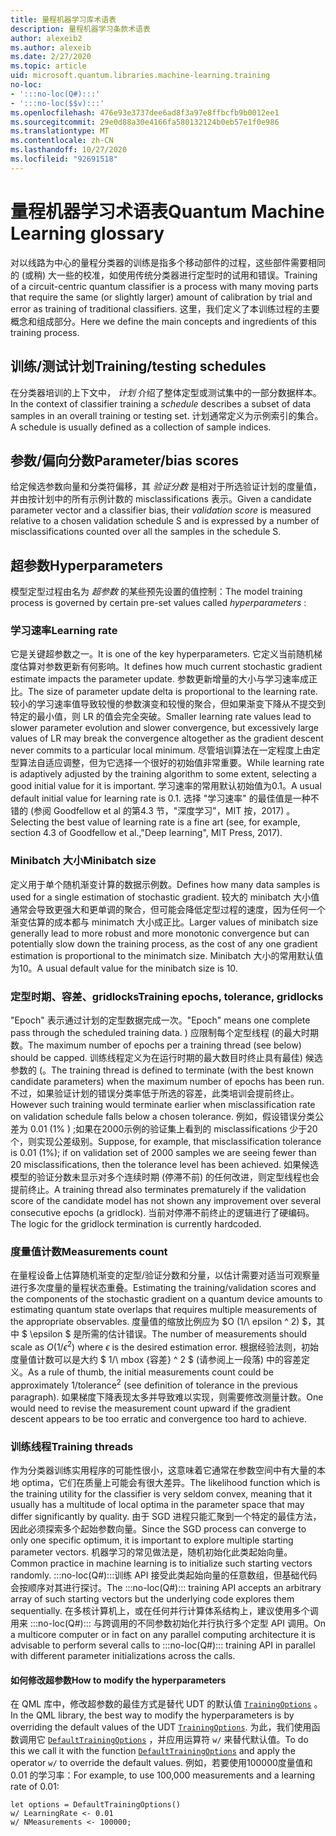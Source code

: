 ```yaml
---
title: 量程机器学习库术语表
description: 量程机器学习条款术语表
author: alexeib2
ms.author: alexeib
ms.date: 2/27/2020
ms.topic: article
uid: microsoft.quantum.libraries.machine-learning.training
no-loc:
- ':::no-loc(Q#):::'
- ':::no-loc($$v):::'
ms.openlocfilehash: 476e93e3737dee6ad8f3a97e8ffbcfb9b0012ee1
ms.sourcegitcommit: 29e0d88a30e4166fa580132124b0eb57e1f0e986
ms.translationtype: MT
ms.contentlocale: zh-CN
ms.lasthandoff: 10/27/2020
ms.locfileid: "92691518"
---
```

# <a name="quantum-machine-learning-glossary"></a><span data-ttu-id="3b912-103">量程机器学习术语表</span><span class="sxs-lookup"><span data-stu-id="3b912-103">Quantum Machine Learning glossary</span></span>

<span data-ttu-id="3b912-104">对以线路为中心的量程分类器的训练是指多个移动部件的过程，这些部件需要相同的 (或稍) 大一些的校准，如使用传统分类器进行定型时的试用和错误。</span><span class="sxs-lookup"><span data-stu-id="3b912-104">Training of a circuit-centric quantum classifier is a process with many moving parts that require the same (or slightly larger) amount of calibration by trial and error as training of traditional classifiers.</span></span> <span data-ttu-id="3b912-105">这里，我们定义了本训练过程的主要概念和组成部分。</span><span class="sxs-lookup"><span data-stu-id="3b912-105">Here we define the main concepts and ingredients of this training process.</span></span>

## <a name="trainingtesting-schedules"></a><span data-ttu-id="3b912-106">训练/测试计划</span><span class="sxs-lookup"><span data-stu-id="3b912-106">Training/testing schedules</span></span>

<span data-ttu-id="3b912-107">在分类器培训的上下文中， *计划* 介绍了整体定型或测试集中的一部分数据样本。</span><span class="sxs-lookup"><span data-stu-id="3b912-107">In the context of classifier training a *schedule* describes a subset of data samples in an overall training or testing set.</span></span> <span data-ttu-id="3b912-108">计划通常定义为示例索引的集合。</span><span class="sxs-lookup"><span data-stu-id="3b912-108">A schedule is usually defined as a collection of sample indices.</span></span>

## <a name="parameterbias-scores"></a><span data-ttu-id="3b912-109">参数/偏向分数</span><span class="sxs-lookup"><span data-stu-id="3b912-109">Parameter/bias scores</span></span>

<span data-ttu-id="3b912-110">给定候选参数向量和分类符偏移，其 *验证分数* 是相对于所选验证计划的度量值，并由按计划中的所有示例计数的 misclassifications 表示。</span><span class="sxs-lookup"><span data-stu-id="3b912-110">Given a candidate parameter vector and a classifier bias, their *validation score* is measured relative to a chosen validation schedule S and is expressed by a number of misclassifications counted over all the samples in the schedule S.</span></span>

## <a name="hyperparameters"></a><span data-ttu-id="3b912-111">超参数</span><span class="sxs-lookup"><span data-stu-id="3b912-111">Hyperparameters</span></span>

<span data-ttu-id="3b912-112">模型定型过程由名为 *超参数* 的某些预先设置的值控制：</span><span class="sxs-lookup"><span data-stu-id="3b912-112">The model training process is governed by certain pre-set values called *hyperparameters* :</span></span>

### <a name="learning-rate"></a><span data-ttu-id="3b912-113">学习速率</span><span class="sxs-lookup"><span data-stu-id="3b912-113">Learning rate</span></span>

<span data-ttu-id="3b912-114">它是关键超参数之一。</span><span class="sxs-lookup"><span data-stu-id="3b912-114">It is one of the key hyperparameters.</span></span> <span data-ttu-id="3b912-115">它定义当前随机梯度估算对参数更新有何影响。</span><span class="sxs-lookup"><span data-stu-id="3b912-115">It defines how much current stochastic gradient estimate impacts the parameter update.</span></span> <span data-ttu-id="3b912-116">参数更新增量的大小与学习速率成正比。</span><span class="sxs-lookup"><span data-stu-id="3b912-116">The size of parameter update delta is proportional to the learning rate.</span></span> <span data-ttu-id="3b912-117">较小的学习速率值导致较慢的参数演变和较慢的聚合，但如果渐变下降从不提交到特定的最小值，则 LR 的值会完全突破。</span><span class="sxs-lookup"><span data-stu-id="3b912-117">Smaller learning rate values lead to slower parameter evolution and slower convergence, but excessively large values of LR may break the convergence altogether as the gradient descent never commits to a particular local minimum.</span></span> <span data-ttu-id="3b912-118">尽管培训算法在一定程度上由定型算法自适应调整，但为它选择一个很好的初始值非常重要。</span><span class="sxs-lookup"><span data-stu-id="3b912-118">While learning rate is adaptively adjusted by the training algorithm to some extent, selecting a good initial value for it is important.</span></span> <span data-ttu-id="3b912-119">学习速率的常用默认初始值为0.1。</span><span class="sxs-lookup"><span data-stu-id="3b912-119">A usual default initial value for learning rate is 0.1.</span></span> <span data-ttu-id="3b912-120">选择 "学习速率" 的最佳值是一种不错的 (参阅 Goodfellow et al 的第4.3 节，"深度学习"，MIT 按，2017) 。</span><span class="sxs-lookup"><span data-stu-id="3b912-120">Selecting the best value of learning rate is a fine art (see, for example, section 4.3 of Goodfellow et al.,"Deep learning", MIT Press, 2017).</span></span>

### <a name="minibatch-size"></a><span data-ttu-id="3b912-121">Minibatch 大小</span><span class="sxs-lookup"><span data-stu-id="3b912-121">Minibatch size</span></span>

<span data-ttu-id="3b912-122">定义用于单个随机渐变计算的数据示例数。</span><span class="sxs-lookup"><span data-stu-id="3b912-122">Defines how many data samples is used for a single estimation of stochastic gradient.</span></span> <span data-ttu-id="3b912-123">较大的 minibatch 大小值通常会导致更强大和更单调的聚合，但可能会降低定型过程的速度，因为任何一个渐变估算的成本都与 minimatch 大小成正比。</span><span class="sxs-lookup"><span data-stu-id="3b912-123">Larger values of minibatch size generally lead to more robust and more monotonic convergence but can potentially slow down the training process, as the cost of any one gradient estimation is proportional to the minimatch size.</span></span> <span data-ttu-id="3b912-124">Minibatch 大小的常用默认值为10。</span><span class="sxs-lookup"><span data-stu-id="3b912-124">A usual default value for the minibatch size is 10.</span></span>

### <a name="training-epochs-tolerance-gridlocks"></a><span data-ttu-id="3b912-125">定型时期、容差、gridlocks</span><span class="sxs-lookup"><span data-stu-id="3b912-125">Training epochs, tolerance, gridlocks</span></span>

<span data-ttu-id="3b912-126">"Epoch" 表示通过计划的定型数据完成一次。</span><span class="sxs-lookup"><span data-stu-id="3b912-126">"Epoch" means one complete pass through the scheduled training data.</span></span>
<span data-ttu-id="3b912-127">) 应限制每个定型线程 (的最大时期数。</span><span class="sxs-lookup"><span data-stu-id="3b912-127">The maximum number of epochs per a training thread (see below) should be capped.</span></span> <span data-ttu-id="3b912-128">训练线程定义为在运行时期的最大数目时终止具有最佳) 候选参数的 (。</span><span class="sxs-lookup"><span data-stu-id="3b912-128">The training thread is defined to terminate (with the best known candidate parameters) when the maximum number of epochs has been run.</span></span> <span data-ttu-id="3b912-129">不过，如果验证计划的错误分类率低于所选的容差，此类培训会提前终止。</span><span class="sxs-lookup"><span data-stu-id="3b912-129">However such training would terminate earlier when misclassification rate on validation schedule falls below a chosen tolerance.</span></span> <span data-ttu-id="3b912-130">例如，假设错误分类公差为 0.01 (1% ) ;如果在2000示例的验证集上看到的 misclassifications 少于20个，则实现公差级别。</span><span class="sxs-lookup"><span data-stu-id="3b912-130">Suppose, for example, that misclassification tolerance is 0.01 (1%); if on validation set of 2000 samples we are seeing fewer than 20 misclassifications, then the tolerance level has been achieved.</span></span> <span data-ttu-id="3b912-131">如果候选模型的验证分数未显示对多个连续时期 (停滞不前) 的任何改进，则定型线程也会提前终止。</span><span class="sxs-lookup"><span data-stu-id="3b912-131">A training thread also terminates prematurely if the validation score of the candidate model has not shown any improvement over several consecutive epochs (a gridlock).</span></span> <span data-ttu-id="3b912-132">当前对停滞不前终止的逻辑进行了硬编码。</span><span class="sxs-lookup"><span data-stu-id="3b912-132">The logic for the gridlock termination is currently hardcoded.</span></span>

### <a name="measurements-count"></a><span data-ttu-id="3b912-133">度量值计数</span><span class="sxs-lookup"><span data-stu-id="3b912-133">Measurements count</span></span>

<span data-ttu-id="3b912-134">在量程设备上估算随机渐变的定型/验证分数和分量，以估计需要对适当可观察量进行多次度量的量程状态重叠。</span><span class="sxs-lookup"><span data-stu-id="3b912-134">Estimating the training/validation scores and the components of the stochastic gradient on a quantum device amounts to estimating quantum state overlaps that requires multiple measurements of the appropriate observables.</span></span> <span data-ttu-id="3b912-135">度量值的缩放比例应为 $O (1/\ epsilon ^ 2) $，其中 $ \epsilon $ 是所需的估计错误。</span><span class="sxs-lookup"><span data-stu-id="3b912-135">The number of measurements should scale as $O(1/\epsilon^2)$ where $\epsilon$ is the desired estimation error.</span></span>
<span data-ttu-id="3b912-136">根据经验法则，初始度量值计数可以是大约 $ 1/\ mbox {容差} ^ 2 $ (请参阅上一段落) 中的容差定义。</span><span class="sxs-lookup"><span data-stu-id="3b912-136">As a rule of thumb, the initial measurements count could be approximately $1/\mbox{tolerance}^2$ (see definition of tolerance in the previous paragraph).</span></span> <span data-ttu-id="3b912-137">如果梯度下降表现太多并导致难以实现，则需要修改测量计数。</span><span class="sxs-lookup"><span data-stu-id="3b912-137">One would need to revise the measurement count upward if the gradient descent appears to be too erratic and convergence too hard to achieve.</span></span>

### <a name="training-threads"></a><span data-ttu-id="3b912-138">训练线程</span><span class="sxs-lookup"><span data-stu-id="3b912-138">Training threads</span></span>

<span data-ttu-id="3b912-139">作为分类器训练实用程序的可能性很小，这意味着它通常在参数空间中有大量的本地 optima，它们在质量上可能会有很大差异。</span><span class="sxs-lookup"><span data-stu-id="3b912-139">The likelihood function which is the training utility for the classifier is very seldom convex, meaning that it usually has a multitude of local optima in the parameter space that may differ significantly by quality.</span></span> <span data-ttu-id="3b912-140">由于 SGD 进程只能汇聚到一个特定的最佳方法，因此必须探索多个起始参数向量。</span><span class="sxs-lookup"><span data-stu-id="3b912-140">Since the SGD process can converge to only one specific optimum, it is important to explore multiple starting parameter vectors.</span></span> <span data-ttu-id="3b912-141">机器学习的常见做法是，随机初始化此类起始向量。</span><span class="sxs-lookup"><span data-stu-id="3b912-141">Common practice in machine learning is to initialize such starting vectors randomly.</span></span> <span data-ttu-id="3b912-142">:::no-loc(Q#):::训练 API 接受此类起始向量的任意数组，但基础代码会按顺序对其进行探讨。</span><span class="sxs-lookup"><span data-stu-id="3b912-142">The :::no-loc(Q#)::: training API accepts an arbitrary array of such starting vectors but the underlying code explores them sequentially.</span></span> <span data-ttu-id="3b912-143">在多核计算机上，或在任何并行计算体系结构上，建议使用多个调用来 :::no-loc(Q#)::: 与跨调用的不同参数初始化并行执行多个定型 API 调用。</span><span class="sxs-lookup"><span data-stu-id="3b912-143">On a multicore computer or in fact on any parallel computing architecture it is advisable to perform several calls to :::no-loc(Q#)::: training API in parallel with different parameter initializations across the calls.</span></span>

#### <a name="how-to-modify-the-hyperparameters"></a><span data-ttu-id="3b912-144">如何修改超参数</span><span class="sxs-lookup"><span data-stu-id="3b912-144">How to modify the hyperparameters</span></span>

<span data-ttu-id="3b912-145">在 QML 库中，修改超参数的最佳方式是替代 UDT 的默认值 [`TrainingOptions`](xref:Microsoft.Quantum.MachineLearning.TrainingOptions) 。</span><span class="sxs-lookup"><span data-stu-id="3b912-145">In the QML library, the best way to modify the hyperparameters is by overriding the default values of the UDT [`TrainingOptions`](xref:Microsoft.Quantum.MachineLearning.TrainingOptions).</span></span> <span data-ttu-id="3b912-146">为此，我们使用函数调用它 [`DefaultTrainingOptions`](xref:Microsoft.Quantum.MachineLearning.DefaultTrainingOptions) ，并应用运算符 `w/` 来替代默认值。</span><span class="sxs-lookup"><span data-stu-id="3b912-146">To do this we call it with the function [`DefaultTrainingOptions`](xref:Microsoft.Quantum.MachineLearning.DefaultTrainingOptions) and apply the operator `w/` to override the default values.</span></span> <span data-ttu-id="3b912-147">例如，若要使用100000度量值和0.01 的学习率：</span><span class="sxs-lookup"><span data-stu-id="3b912-147">For example, to use 100,000 measurements and a learning rate of 0.01:</span></span>

```qsharp
let options = DefaultTrainingOptions()
w/ LearningRate <- 0.01
w/ NMeasurements <- 100000;
```
